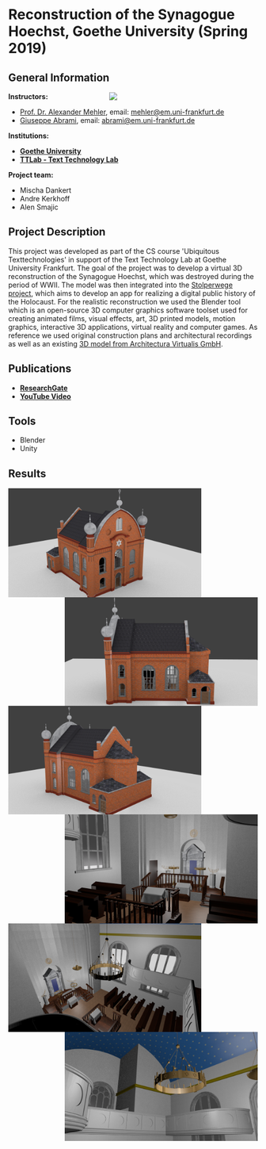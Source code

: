 # Reconstruction of the Synagogue Hoechst, Goethe University (Spring 2019)

## General Information
<img align="right" width="300" height="" src="https://upload.wikimedia.org/wikipedia/commons/1/1e/Logo-Goethe-University-Frankfurt-am-Main.svg">

**Instructors:**
* [Prof. Dr. Alexander Mehler](https://www.texttechnologylab.org/team/alexander-mehler/), email: mehler@em.uni-frankfurt.de
* [Giuseppe Abrami](https://www.texttechnologylab.org/team/giuseppe-abrami/), email: abrami@em.uni-frankfurt.de

**Institutions:**
  * **[Goethe University](http://www.informatik.uni-frankfurt.de/index.php/en/)**
  * **[TTLab - Text Technology Lab](https://www.texttechnologylab.org/)**
  
**Project team:**
* Mischa Dankert
* Andre Kerkhoff
* Alen Smajic
  
## Project Description ##
This project was developed as part of the CS course 'Ubiquitous Texttechnologies' in support of the Text Technology Lab at Goethe University Frankfurt. The goal of the project was to develop a virtual 3D reconstruction of the Synagogue Hoechst, which was destroyed during the period of WWII. The model was then integrated into the [Stolperwege project](https://www.researchgate.net/publication/317070372_Stolperwege_-_An_App_for_a_Digital_Public_History_of_the_Holocaust), which aims to develop an app for realizing a digital public history of the Holocaust. For the realistic reconstruction we used the Blender tool which is an open-source 3D computer graphics software toolset used for creating animated films, visual effects, art, 3D printed models, motion graphics, interactive 3D applications, virtual reality and computer games. As reference we used original construction plans and architectural recordings as well as an existing [3D model from Architectura Virtualis GmbH](http://www.architectura-virtualis.de/rekonstruktion/synagogehoechst.php?lang=de&img=v&file=0).

## Publications ##
  * **[ResearchGate](https://www.researchgate.net/publication/344830141_Rekonstruktion_der_Synagoge_Hochst)**
  * **[YouTube Video](https://www.youtube.com/watch?v=D5pH_EUDmik)**
  
## Tools ## 
* Blender
* Unity

## Results ##

<img align="left" width="390" height="" src="Images%20of%20our%20reconstruction/Exterior/Exterior%202.png">
<img align="right" width="390" height="" src="Images%20of%20our%20reconstruction/Exterior/Exterior%204.png">

<img align="left" width="390" height="" src="Images%20of%20our%20reconstruction/Exterior/Exterior%205.png">
<img align="right" width="390" height="" src="Images%20of%20our%20reconstruction/Interior/Interior%201.png">

<img align="left" width="390" height="" src="Images%20of%20our%20reconstruction/Interior/Interior%202.png">
<img align="right" width="390" height="" src="Images%20of%20our%20reconstruction/Interior/Interior%203.png">

